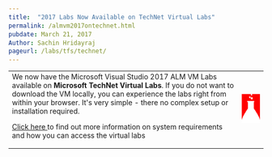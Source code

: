 ```yaml
---
title:  "2017 Labs Now Available on TechNet Virtual Labs"
permalink: /almvm2017ontechnet.html
pubdate: March 21, 2017
Author: Sachin Hridayraj
pageurl: /labs/tfs/technet/
---
```


<table class="mainTable" width="100%" border="0">
<tr><td class="mainTable" width="90%" border="0">
We now have the Microsoft Visual Studio 2017 ALM VM Labs available on <b>Microsoft TechNet Virtual Labs</b>. If you do not want to download the VM locally, you can experience the labs right from within your browser. It's very simple - there no complex setup or installation required. 


<p><a href="labs/tfs/technet">Click here </a>to find out more information on system requirements and how you can access the virtual labs</p>
</td>
<td class="mainTable" width="10%" >
<img src="images/technet.png">
</td>
</tr>
</table>
